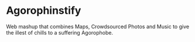 # Agorophinstify

Web mashup that combines Maps, Crowdsourced Photos and Music to give the illest of chills to a suffering Agorophobe.